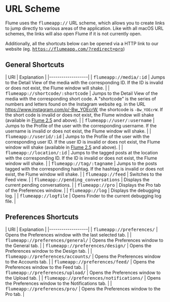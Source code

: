 # URL Scheme

Flume uses the <kbd>flumeapp://</kbd> URL scheme, which allows you to create links to jump directly to various areas of the application. Like with all macOS URL schemes, the links will also open Flume if it is not currently open.

Additionally, all the shortcuts below can be opened via a HTTP link to our website (eg. <kbd>https://flumeapp.com/?redirect=pro</kbd>)

## General Shortcuts

| URI | Explanation |
|-------------------|
| <kbd>flumeapp://media/:id</kbd> | Jumps to the Detail View of the media with the corresponding ID. If the ID is invalid or does not exist, the Flume window will shake. |
| <kbd>flumeapp://shortcode/:shortcode</kbd> | Jumps to the Detail View of the media with the corresponding short code. A "shortcode" is the series of numbers and letters found on the Instagram website eg. in the URL https://www.instagram.com/p/-Bw_YOEcrW, the shortcode is ```-Bw_YOEcrW```. If the short code is invalid or does not exist, the Flume window will shake (available in [Flume 2.5](//whatsnew/README.md) and above). |
| <kbd>flumeapp://user/:username</kbd> | Jumps to the Profile of the user with the corresponding username. If the username is invalid or does not exist, the Flume window will shake. |
| <kbd>flumeapp://userid/:id</kbd> | Jumps to the Profile of the user with the corresponding user ID. If the user ID is invalid or does not exist, the Flume window will shake (available in [Flume 2.5](//whatsnew/README.md) and above). |
| <kbd>flumeapp://location/:id</kbd> | Jumps to the tagged posts at the location with the corresponding ID. If the ID is invalid or does not exist, the Flume window will shake. |
| <kbd>flumeapp://tag/:tagname</kbd> | Jumps to the posts tagged with the corresponding hashtag. If the hashtag is invalid or does not exist, the Flume window will shake. |
| <kbd>flumeapp://feed</kbd> | Switches to the Feed view. |
| <kbd>flumeapp://pending_conversations</kbd> | Displays the current pending conversations. |
| <kbd>flumeapp://pro</kbd> | Displays the Pro tab of the Preferences window. |
| <kbd>flumeapp://log</kbd> | Displays the debugging log. |
| <kbd>flumeapp://logfile</kbd> | Opens Finder to the current debugging log file. |

## Preferences Shortcuts

| URI | Explanation |
|-------------------|
| <kbd>flumeapp://preferences/</kbd> | Opens the Preferences window with the last selected tab. |
| <kbd>flumeapp://preferences/general/</kbd> | Opens the Preferences window to the General tab. |
| <kbd>flumeapp://preferences/design/</kbd> | Opens the Preferences window to the Design tab. |
| <kbd>flumeapp://preferences/accounts/</kbd> | Opens the Preferences window to the Accounts tab. |
| <kbd>flumeapp://preferences/feed/</kbd> | Opens the Preferences window to the Feed tab. |
| <kbd>flumeapp://preferences/upload/</kbd> | Opens the Preferences window to the Upload tab. |
| <kbd>flumeapp://preferences/notifications/</kbd> | Opens the Preferences window to the Notifications tab. |
| <kbd>flumeapp://preferences/pro/</kbd> | Opens the Preferences window to the Pro tab. |
